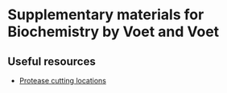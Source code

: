 # Supplementary materials for Biochemistry by Voet and Voet



## Useful resources
- [Protease cutting locations](https://web.expasy.org/peptide_cutter/peptidecutter_enzymes.html#exceptions)
